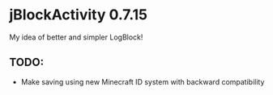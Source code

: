 jBlockActivity 0.7.15
==============

My idea of better and simpler LogBlock!

## TODO: 
* Make saving using new Minecraft ID system with backward compatibility